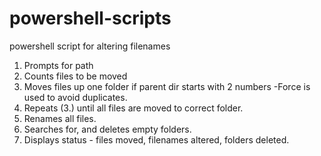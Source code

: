 # powershell-scripts
powershell script for altering filenames

1. Prompts for path 
2. Counts files to be moved 
3. Moves files up one folder if parent dir starts with 2 numbers -Force is used to avoid duplicates.
4. Repeats (3.) until all files are moved to correct folder.
5. Renames all files.
6. Searches for, and deletes empty folders.
7. Displays status - files moved, filenames altered, folders deleted.
